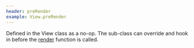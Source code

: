 ```yaml
---
header: preRender
example: View.preRender
---
```


Defined in the View class as a no-op.  The sub-class can override and hook in before the [render](#render) function is called.
